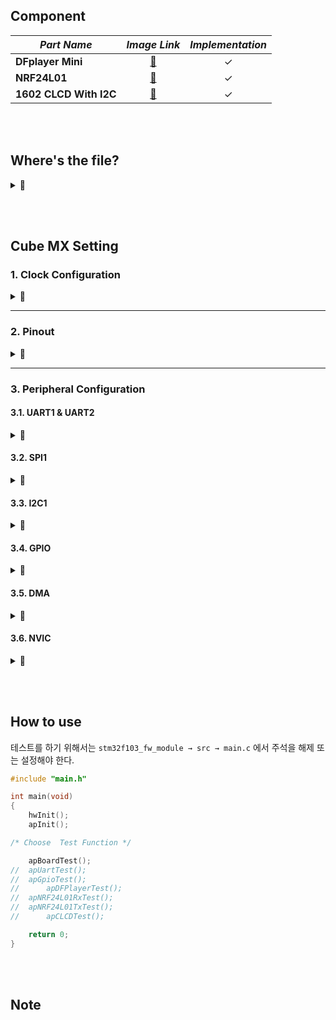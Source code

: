 ## Component<br>


|***Part Name***|***Image Link***|***Implementation***|
|---|:---:|:---:|
|**DFplayer Mini**|[📌](https://www.devicemart.co.kr/goods/view?no=1278727)|✓|
|**NRF24L01**|[📌](https://www.devicemart.co.kr/goods/view?no=12506373)|✓|
|**1602 CLCD With I2C**|[📌](https://www.devicemart.co.kr/goods/view?no=1327456)|✓|


<br><br>


## Where's the file?<br>
<details>
<summary>📌</summary><br>
  
<summary>DFplayer Mini</summary>  
<div markdown="1">
<br>
-  &nbsp; stm32f103_fw_module → src → common → hw → include → dfplayer.h<br>
-  &nbsp; stm32f103_fw_module → src → hw → driver → dfplayer.c<br>
-  &nbsp; stm32f103_fw_module → src → ap → ap.c → void apDFPlayerTest(void){...}<br>
</div>
<hr/>
<summary>NRF24L01</summary>
<div markdown="1">
<br>
-  &nbsp; stm32f103_fw_module → src → common → hw → include → nrf24l01.h<br>
-  &nbsp; stm32f103_fw_module → src → hw → driver → nrf24l01.c<br>
-  &nbsp; stm32f103_fw_module → src → ap → ap.c → void apNRF24L01TxTest(void){...}<br>
-  &nbsp; stm32f103_fw_module → src → ap → ap.c → void apNRF24L01RxTest(void){...}<br> 
</div>
<hr/>
<summary>1602 CLCD With I2C</summary>
<div markdown="1">
<br>
-  &nbsp; stm32f103_fw_module → src → common → hw → include → clcd.h<br>
-  &nbsp; stm32f103_fw_module → src → hw → driver → clcd.c<br>
-  &nbsp; stm32f103_fw_module → src → ap → ap.c → void apCLCDTest(void){...}<br>
</div>	
</details>


<br><br>


## Cube MX Setting<br>
### 1. Clock Configuration
<details>
<summary>📌</summary><br> 
<div markdown="1">
• Using HSE (High Speed External)<br><br>
<img src="https://user-images.githubusercontent.com/70312248/156926816-cd46825e-392c-4452-a740-515ae7ccae25.png" width="800" height="500"/> <br>
<br><br>
</div>
</details>


<hr/>

### 2. Pinout<br>
<details>
<summary>📌</summary><br>  
<div markdown="1">
<img src="https://user-images.githubusercontent.com/70312248/159523835-b6dba5ad-b59c-4139-8e03-6b39ae890903.png" width="600" height="500"/> <br>
<br><br>
</div>
</details>

<hr/>

### 3. Peripheral Configuration<br>
#### 3.1. UART1 & UART2

<details>
<summary>📌</summary><br>
• The parameters of uart1 & uart2 are the same<br>
• You can change parameter settings in uart.c <br><br>
<div markdown="1">
<img src="https://user-images.githubusercontent.com/70312248/156927378-6c0fd54e-bd78-437c-8f49-289d4a90c563.png" width="1000" height="600"/>
<br><br>
</div>
</details>

#### 3.2. SPI1
<details>
<summary>📌</summary><br> 
• You can change parameter settings in spi.c <br><br> 
<div markdown="1">
<img src="https://user-images.githubusercontent.com/70312248/156927368-b1cff53b-974c-42e0-80a3-1a3baf264159.png" width="1000" height="800"/> 
<br><br>
</div>
</details>

#### 3.3. I2C1
<details>
<summary>📌</summary><br> 
• You can change parameter settings in i2c.c <br><br> 
<div markdown="1">
<img src="https://user-images.githubusercontent.com/70312248/159523379-8ae58c66-dec1-4064-a635-1fefafd94951.png" width="1000" height="800"/> 
<br><br>
</div>
</details>

#### 3.4. GPIO
<details>
<summary>📌</summary><br> 
<div markdown="1">
<img src="https://user-images.githubusercontent.com/70312248/156927391-3ef2943d-5674-498d-b65c-b1d23465881e.png" width="1000" height="500"/> 
<br><br>
</div>
</details>

#### 3.5. DMA
<details>
<summary>📌</summary><br>  
<div markdown="1">
• USART1, USART2 Mode is Rx Mode : Circular, Tx Mode : Normal <br><br>
<img src="https://user-images.githubusercontent.com/70312248/156927328-636cea39-5139-4d75-a712-6036b3b737fb.png" width="1000" height="300"/> 
<br><br>
</div>
</details>


#### 3.6. NVIC
<details>
<summary>📌</summary><br>  
<div markdown="1">
<img src="https://user-images.githubusercontent.com/70312248/156927343-a8df82b3-ea2e-406c-b25b-9c5e10f65b24.png" width="1000" height="600"/> 
<br><br>
</div>
</details>

<br><br>


## How to use<br>
  테스트를 하기 위해서는 `stm32f103_fw_module → src → main.c` 에서 주석을 해제 또는 설정해야 한다.

```C
#include "main.h"

int main(void)
{
	hwInit();
	apInit();

/* Choose  Test Function */

  	apBoardTest();
//	apUartTest();
//	apGpioTest();
//      apDFPlayerTest();
//	apNRF24L01RxTest();
//	apNRF24L01TxTest();
//      apCLCDTest();

    return 0;
}
```
<br><br>
## Note<br>
